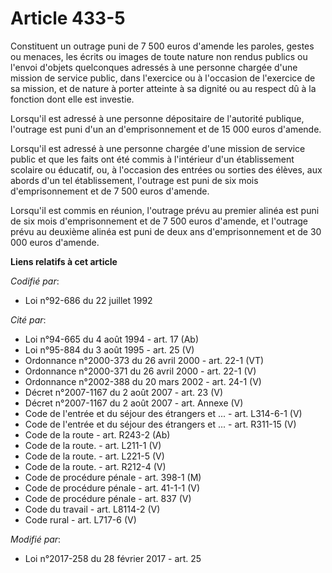 # Article 433-5

Constituent un outrage puni de 7 500 euros d'amende les paroles, gestes ou menaces, les écrits ou images de toute nature non
rendus publics ou l'envoi d'objets quelconques adressés à une personne chargée d'une mission de service public, dans
l'exercice ou à l'occasion de l'exercice de sa mission, et de nature à porter atteinte à sa dignité ou au respect dû à la
fonction dont elle est investie.

Lorsqu'il est adressé à une personne dépositaire de l'autorité publique, l'outrage est puni d'un an d'emprisonnement et de 15
000 euros d'amende.

Lorsqu'il est adressé à une personne chargée d'une mission de service public et que les faits ont été commis à l'intérieur
d'un établissement scolaire ou éducatif, ou, à l'occasion des entrées ou sorties des élèves, aux abords d'un tel
établissement, l'outrage est puni de six mois d'emprisonnement et de 7 500 euros d'amende.

Lorsqu'il est commis en réunion, l'outrage prévu au premier alinéa est puni de six mois d'emprisonnement et de 7 500 euros
d'amende, et l'outrage prévu au deuxième alinéa est puni de deux ans d'emprisonnement et de 30 000 euros d'amende.

**Liens relatifs à cet article**

_Codifié par_:

  - Loi n°92-686 du 22 juillet 1992

_Cité par_:

  - Loi n°94-665 du 4 août 1994 - art. 17 (Ab)
  - Loi n°95-884 du 3 août 1995 - art. 25 (V)
  - Ordonnance n°2000-373 du 26 avril 2000 - art. 22-1 (VT)
  - Ordonnance n°2000-371 du 26 avril 2000 - art. 22-1 (V)
  - Ordonnance n°2002-388 du 20 mars 2002 - art. 24-1 (V)
  - Décret n°2007-1167 du 2 août 2007 - art. 23 (V)
  - Décret n°2007-1167 du 2 août 2007 - art. Annexe (V)
  - Code de l'entrée et du séjour des étrangers et ... - art. L314-6-1 (V)
  - Code de l'entrée et du séjour des étrangers et ... - art. R311-15 (V)
  - Code de la route - art. R243-2 (Ab)
  - Code de la route. - art. L211-1 (V)
  - Code de la route. - art. L221-5 (V)
  - Code de la route. - art. R212-4 (V)
  - Code de procédure pénale - art. 398-1 (M)
  - Code de procédure pénale - art. 41-1-1 (V)
  - Code de procédure pénale - art. 837 (V)
  - Code du travail - art. L8114-2 (V)
  - Code rural - art. L717-6 (V)

_Modifié par_:

  - Loi n°2017-258 du 28 février 2017 - art. 25
